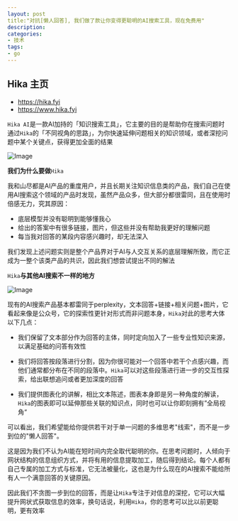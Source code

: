 ```yaml
---
layout: post
title:"对抗[懒人回答], 我们做了款让你变得更聪明的AI搜索工具，现在免费用"
description:
categories:
- 技术
tags:
- go
---
```

## Hika 主页

- https://hika.fyi
- https://www.hika.fyi

`Hika AI`是一款AI加持的「知识搜索工具」，它主要的目的是帮助你在搜索问题时通过`Hika`的「不同视角的思路」，为你快速延伸问题相关的知识领域，或者深挖问题中某个关键点，获得更加全面的结果

![Image](https://fb-usercontent.fra1.cdn.digitaloceanspaces.com/01939c7f-f7b8-74dc-a7e2-9e431f0ffee7.jpg)

**我们为什么要做**`Hika`

我和山尽都是AI产品的重度用户，并且长期关注知识信息类的产品，我们自己在使用AI搜索这个领域的产品时发现，虽然产品众多，但大部分都很雷同，且在使用时倍感无力，究其原因：

- 底层模型并没有聪明到能够懂我心
- 给出的答案中有很多链接，图片，但这些并没有帮助我更好的理解问题
- 每当我对回答的某段内容感兴趣时，却无法深入

我们发现上述问题实则是整个产品界对于AI与人交互关系的底层理解所致，而它正成为一整个该类产品的共识，因此我们想尝试提出不同的解法





`Hika`**与其他AI搜索不一样的地方**

![Image](https://fb-usercontent.fra1.cdn.digitaloceanspaces.com/01939c80-3bf4-76ee-9ddf-5decaa403247.png)



现有的AI搜索产品基本都雷同于perplexity，文本回答+链接+相关问题+图片，它看起来像是公众号，它的探索性更针对形式而非问题本身，`Hika`对此的思考大体以下几点：

- 我们保留了文本部分作为回答的主体，同时定向加入了一些专业性知识来源，以满足基础的问答有效性

- 我们将回答按段落进行分割，因为你很可能对一个回答中若干个点感兴趣，而他们通常都分布在不同的段落中。`Hika`可以对这些段落进行进一步的交互性探索，给出联想追问或者更加深度的回答



- 我们提供图表化的讲解，相比文本陈述，图表本身即是另一种角度的解读，`Hika`的图表即可以延伸那些关联的知识点，同时也可以让你即刻拥有”全局视角“







可以看出，我们希望能给你提供若干对于单一问题的多维思考"线索"，而不是一步到位的"懒人回答"。

这是因为我们不认为AI能在短时间内完全取代聪明的你。在思考问题时，人倾向于网状结构的信息组织方式，并将有用的信息提取加工，随后得到结论。每个人都有自己专属的加工方式与标准，它无法被量化，这也是为什么现在的AI搜索不能给所有人一个满意回答的关键原因。

因此我们不贪图一步到位的回答，而是让`Hika`专注于对信息的深挖，它可以大幅提升网状式获取信息的效率，换句话说，利用`Hika`，你的思考可以比以前更聪明，更有效率
